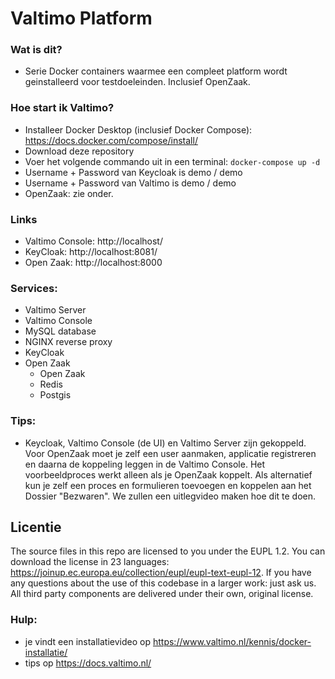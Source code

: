 # Valtimo Platform

### Wat is dit? 
- Serie Docker containers waarmee een compleet platform wordt geinstalleerd voor testdoeleinden. Inclusief OpenZaak.

### Hoe start ik Valtimo?
- Installeer Docker Desktop (inclusief Docker Compose): https://docs.docker.com/compose/install/
- Download deze repository
- Voer het volgende commando uit in een terminal:
```docker-compose up -d```
- Username + Password van Keycloak is demo / demo
- Username + Password van Valtimo is demo / demo
- OpenZaak: zie onder. 

### Links
- Valtimo Console: http://localhost/
- KeyCloak: http://localhost:8081/
- Open Zaak: http://localhost:8000

### Services:
- Valtimo Server
- Valtimo Console
- MySQL database
- NGINX reverse proxy
- KeyCloak
- Open Zaak
  - Open Zaak
  - Redis 
  - Postgis

### Tips:
- Keycloak, Valtimo Console (de UI) en Valtimo Server zijn gekoppeld. Voor OpenZaak moet je zelf een user aanmaken, applicatie registreren en daarna de koppeling leggen in de Valtimo Console. Het voorbeeldproces werkt alleen als je OpenZaak koppelt. Als alternatief kun je zelf een proces en formulieren toevoegen en koppelen aan het Dossier "Bezwaren". We zullen een uitlegvideo maken hoe dit te doen.   

## Licentie
The source files in this repo are licensed to you under the EUPL 1.2. You can download the license in 23 languages: https://joinup.ec.europa.eu/collection/eupl/eupl-text-eupl-12. If you have any questions about the use of this codebase in a larger work: just ask us. 
All third party components are delivered under their own, original license.

### Hulp:
- je vindt een installatievideo op https://www.valtimo.nl/kennis/docker-installatie/
- tips op https://docs.valtimo.nl/
